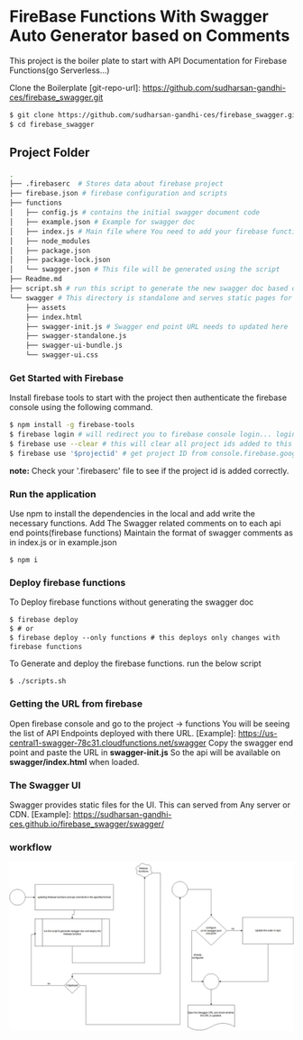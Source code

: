 # FireBase Functions With Swagger Auto Generator based on Comments
This project is the boiler plate to start with API Documentation for Firebase Functions(go Serverless...)

Clone the Boilerplate
[git-repo-url]: <https://github.com/sudharsan-gandhi-ces/firebase_swagger.git>
```sh
$ git clone https://github.com/sudharsan-gandhi-ces/firebase_swagger.git
$ cd firebase_swagger
```
## Project Folder
```sh
.
├── .firebaserc  # Stores data about firebase project
├── firebase.json # firebase configuration and scripts
├── functions 
│   ├── config.js # contains the initial swagger document code
│   ├── example.json # Example for swagger doc
│   ├── index.js # Main file where You need to add your firebase functions
│   ├── node_modules
│   ├── package.json
│   ├── package-lock.json
│   └── swagger.json # This file will be generated using the script
├── Readme.md
├── script.sh # run this script to generate the new swagger doc based on the comments in index.js and                                  # deploy the new functions in firebase
└── swagger # This directory is standalone and serves static pages for the swagger UI.
    ├── assets
    ├── index.html
    ├── swagger-init.js # Swagger end point URL needs to updated here
    ├── swagger-standalone.js
    ├── swagger-ui-bundle.js
    └── swagger-ui.css
```
    
### Get Started with Firebase
Install firebase tools to start with the project then authenticate the firebase console using the following command.

```sh
$ npm install -g firebase-tools
$ firebase login # will redirect you to firebase console login... login there and comeback here to continue
$ firebase use --clear # this will clear all project ids added to this project if previously added
$ firebase use '$projectid' # get project ID from console.firebase.google.com
```
**note:** Check your '.firebaserc' file to see if the project id is added correctly.

### Run the application

Use npm to install the dependencies in the local and add write the necessary functions.
Add The Swagger related comments on to each api end points(firebase functions)
Maintain the format of swagger comments as in index.js or in example.json

```
$ npm i
```

### Deploy firebase functions

To Deploy firebase functions without generating the swagger doc

```
$ firebase deploy
$ # or
$ firebase deploy --only functions # this deploys only changes with firebase functions
```
To Generate and deploy the firebase functions. run the below script

```
$ ./scripts.sh
```

### Getting the URL from firebase
Open firebase console and go to the project -> functions
You will be seeing the list of API Endpoints deployed with there URL.
[Example]: https://us-central1-swagger-78c31.cloudfunctions.net/swagger
Copy the swagger end point and paste the URL in **swagger-init.js** So the api will be available on **swagger/index.html** when loaded.


### The Swagger UI
Swagger provides static files for the UI. This can served from Any server or CDN.
[Example]: https://sudharsan-gandhi-ces.github.io/firebase_swagger/swagger/ 


### workflow
![workflow](https://github.com/sudharsan-gandhi-ces/firebase_swagger/blob/master/workflow.jpg)

